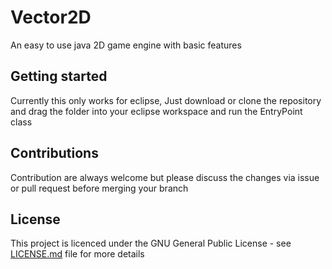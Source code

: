 # Vector2D
An easy to use java 2D game engine with basic features

## Getting started
Currently this only works for eclipse, 
Just download or clone the repository and drag the folder into your eclipse workspace and run the EntryPoint class

## Contributions 
Contribution are always welcome but please discuss the changes via issue or pull request before merging your branch

## License
This project is licenced under the GNU General Public License - see [LICENSE.md](LICENSE.md) file for more details
